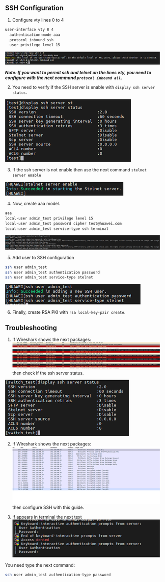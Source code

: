 SSH Configuration
---

1. Configure vty lines 0 to 4
```sh
user-interface vty 0 4
  authentication-mode aaa
  protocol inbound ssh
  user privilege level 15
```

  ![png](./images/linesvty04.png)

  ***Note: If you want to permit ssh and telnet on the lines vty, you need to configure with the next command `protocol inbound all`***.

2. You need to verify if the SSH server is enable with `display ssh server status`.

  ![png](./images/serversshstatus.png)


3. If the ssh server is not enable then use the next command `stelnet server enable`

  ![png](./images/stelnet_enable.png)


4. Now, create aaa model.
  ```sh
  aaa
  local-user admin_test privilege level 15
  local-user admin_test password cipher test@huawei.com
  local-user admin_test service-type ssh terminal
  ```

  ![png](./images/aaa_addlocalusers.png)


5. Add user to SSH configuration
  ```sh
  ssh user admin_test
  ssh user admin_test authentication password
  ssh user admin_test service-type stelnet
  ```
  ![png](./images/ssh_useradds.png)


6. Finally, create RSA PKI with `rsa local-key-pair create`.





Troubleshooting
---

1. If Wireshark shows the next packages:
  ![png](./images/1.ssh.not_service_enable.png)
then check if the ssh server status.

  ![png](./images/1.ssh.display_ssh_server_status.png)

2. If Wireshark shows the next packages:
  ![png](./images/2.ssh.wireshark.png)
then configure SSH with this guide.

3. If appears in terminal the next text
  ![png](./images/6.error_password_ssh.png)

You need type the next command:
```sh
ssh user admin_test authentication-type password
```
